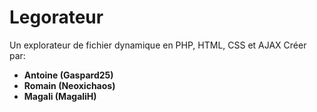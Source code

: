 # Legorateur

Un explorateur de fichier dynamique en PHP, HTML, CSS et AJAX
Créer par:
* **Antoine (Gaspard25)**
* **Romain (Neoxichaos)**
* **Magali (MagaliH)**
